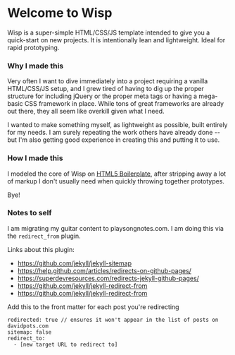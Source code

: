 # Welcome to Wisp

Wisp is a super-simple HTML/CSS/JS template intended to give you a quick-start on new projects. It is intentionally lean and lightweight. Ideal for rapid prototyping.

### Why I made this

Very often I want to dive immediately into a project requiring a vanilla HTML/CSS/JS setup, and I grew tired of having to dig up the proper structure for including jQuery or the proper meta tags or having a mega-basic CSS framework in place. While tons of great frameworks are already out there, they all seem like overkill given what I need.

I wanted to make something myself, as lightweight as possible, built entirely for my needs. I am surely repeating the work others have already done -- but I'm also getting good experience in creating this and putting it to use.

### How I made this

I modeled the core of Wisp on [HTML5 Boilerplate](http://html5boilerplate.com/), after stripping away a lot of markup I don't usually need when quickly throwing together prototypes.

Bye!

### Notes to self

I am migrating my guitar content to playsongnotes.com. I am doing this via the `redirect_from` plugin.

Links about this plugin:

- https://github.com/jekyll/jekyll-sitemap
- https://help.github.com/articles/redirects-on-github-pages/
- https://superdevresources.com/redirects-jekyll-github-pages/
- https://github.com/jekyll/jekyll-redirect-from
- https://github.com/jekyll/jekyll-redirect-from

Add this to the front matter for each post you're redirecting

    redirected: true // ensures it won't appear in the list of posts on davidpots.com
    sitemap: false
    redirect_to:
      - [new target URL to redirect to]
